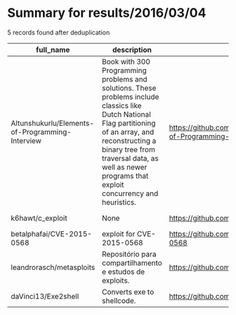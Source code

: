 
# Summary for results/2016/03/04
    
5 records found after deduplication

| full_name | description | html_url | matched_list | matched_count | pushed_at | size | stargazers_count | language | forks_count |
|-------------------------------------------------|---------------------------------------------------------------------------------------------------------------------------------------------------------------------------------------------------------------------------------------------------------------|--------------------------------------------------------------------|----------------------|-----------------|---------------------------|--------|--------------------|------------|---------------|
| Altunshukurlu/Elements-of-Programming-Interview | Book with 300 Programming problems and solutions. These problems include classics like Dutch National Flag partitioning of an array, and reconstructing a binary tree from traversal data, as well as newer programs that exploit concurrency and heuristics. | https://github.com/Altunshukurlu/Elements-of-Programming-Interview | ['exploit'] | 1 | 2016-03-04 20:13:40+00:00 | 1489 | 6 | C++ | 3 |
| k6hawt/c_exploit | None | https://github.com/k6hawt/c_exploit | ['exploit'] | 1 | 2016-03-04 12:06:09+00:00 | 15 | 0 | Assembly | 0 |
| betalphafai/CVE-2015-0568 | exploit for CVE-2015-0568 | https://github.com/betalphafai/CVE-2015-0568 | ['cve-2', 'exploit'] | 2 | 2016-03-04 10:24:25+00:00 | 2 | 4 | C++ | 4 |
| leandrorasch/metasploits | Repositório para compartilhamento e estudos de exploits. | https://github.com/leandrorasch/metasploits | ['exploit'] | 1 | 2016-03-04 11:22:04+00:00 | 0 | 0 | | 0 |
| daVinci13/Exe2shell | Converts exe to shellcode. | https://github.com/daVinci13/Exe2shell | ['shellcode'] | 1 | 2016-03-04 21:44:58+00:00 | 1 | 29 | Python | 14 |

